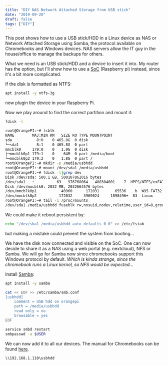 ```yaml
---
title: "DIY NAS Network Attached Storage from USB stick"
date: "2019-09-28"
draft: false
tags: ["DIY"]
---
```


This post shows how to use a USB stick/HDD in a Linux device as NAS or Network Attached Storage
using Samba, the protocol available on Chromebooks and Windows devices.
NAS servers allow the IT guy in the house/office to manage the backups for others.

What we need is an USB stick/HDD and a device to insert it into.
My router has the option,
but I'll show how to use a
[SoC](https://blog.lent.ink/post/diy-cheatsheet/)
(Raspberry pi) instead,
since it's a bit more complicated.

If the disk is formatted as NTFS:

```sh
apt install -y ntfs-3g
```

now plugin the device in your Raspberry Pi.

Now we play around to find the correct partition and mount it:
```sh
fdisk -l

root@OrangePI:~# lsblk
NAME        MAJ:MIN RM   SIZE RO TYPE MOUNTPOINT
sda           8:0    0 465.8G  0 disk 
└─sda1        8:1    0 465.8G  0 part 
mmcblk0     179:0    0   1.9G  0 disk 
├─mmcblk0p1 179:1    0    64M  0 part /media/boot
└─mmcblk0p2 179:2    0   1.8G  0 part /
root@OrangePI:~# mkdir -p /media/usbhdd
root@OrangePI:~# mount /dev/sda1 /media/usbhdd                                       
root@OrangePI:~# fdisk -l|grep dev
Disk /dev/sda: 500.1 GB, 500107862016 bytes
/dev/sda1   *          63   976768064   488384001    7  HPFS/NTFS/exFAT
Disk /dev/mmcblk0: 2032 MB, 2032664576 bytes
/dev/mmcblk0p1           40960      172031       65536    b  W95 FAT32
/dev/mmcblk0p2          172032     3969024     1898496+  83  Linux
root@OrangePI:~# tail -1 /proc/mounts
/dev/sda1 /media/usbhdd fuseblk rw,nosuid,nodev,relatime,user_id=0,group_id=0,allow_other,blksize=4096 0 0

```

We could make it reboot persistent by:

```sh
echo "/dev/sba1 /media/usbhdd auto defaults 0 0" >> /etc/fstab
```
but making a mistake could prevent the system from booting...

We have the disk now connected and visible on the SoC.
One can now decide to share it as a NAS using a
web portal (e.g. nextcloud), NFS or Samba.
We will go for Samba now since chromebooks
support this Windows protocol by default.
*Which is kinda strange, since the chromebook runs a Linux kernel, so NFS would be expected...*

Install
[Samba](https://tutorials.ubuntu.com/tutorial/install-and-configure-samba):

```sh
apt install -y samba

cat << EOF >> /etc/samba/smb.conf
[usbhdd]
    comment = USB hdd on orangepi
    path = /media/usbhdd
    read only = no
    browsable = yes
EOF

service smbd restart
smbpasswd -a $USER
```

We can now add it to all our devices.
The manual for Chromebooks can be found
[here](https://support.google.com/chromebook?p=network_file_shares&b=edgar-signed-mp-v2keys).

```
\\192.168.1.110\usbhdd
```

